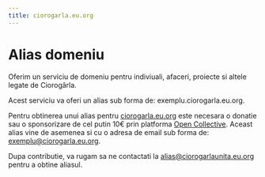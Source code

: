 ```yaml
---
title: ciorogarla.eu.org
---
```


# Alias domeniu

Oferim un serviciu de domeniu pentru indiviuali, afaceri, proiecte si altele legate de Ciorogârla.

Acest serviciu va oferi un alias sub forma de: exemplu.ciorogarla.eu.org.

Pentru obtinerea unui alias pentru [ciorogarla.eu.org](https://ciorogarla.eu.org) este necesara
o donatie sau o sponsorizare de cel putin 10€ prin platforma [Open Collective](https://opencollective.com/ciorogarlaunita).
Aceast alias vine de asemenea si cu o adresa de email sub forma de: exemplu@ciorogarla.eu.org.

Dupa contributie, va rugam sa ne contactati la [alias@ciorogarlaunita.eu.org](mailto:alias@ciorogarlaunita.eu.org) pentru
a obtine aliasul.
